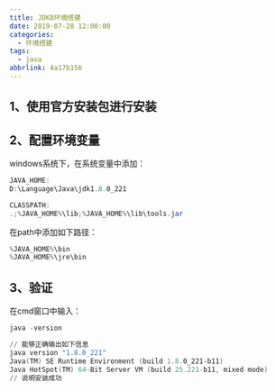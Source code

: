 ```yaml
---
title: JDK8环境搭建
date: 2019-07-28 12:00:00
categories:
  - 环境搭建
tags:
  - java
abbrlink: 4a17b156
---
```

## 1、使用官方安装包进行安装

## 2、配置环境变量
windows系统下，在系统变量中添加：

```powershell
JAVA_HOME:
D:\Language\Java\jdk1.8.0_221

CLASSPATH:
.;%JAVA_HOME%\lib;%JAVA_HOME%\lib\tools.jar
```

在path中添加如下路径：

```powershell
%JAVA_HOME%\bin
%JAVA_HOME%\jre\bin
```

## 3、验证
在cmd窗口中输入：

```powershell
java -version

// 能够正确输出如下信息
java version "1.8.0_221"
Java(TM) SE Runtime Environment (build 1.8.0_221-b11)
Java HotSpot(TM) 64-Bit Server VM (build 25.221-b11, mixed mode)
// 说明安装成功
```
